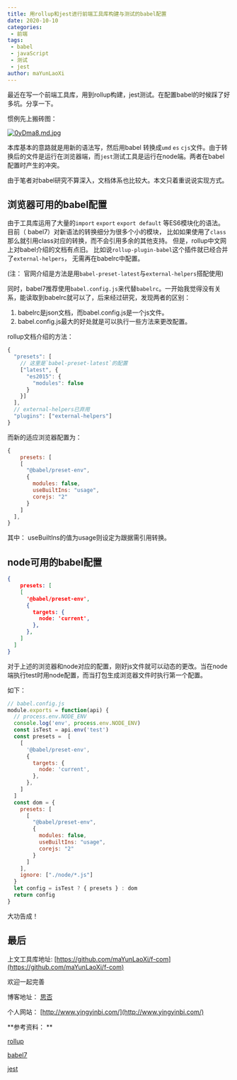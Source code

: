 ```yaml
---
title: 用rollup和jest进行前端工具库构建与测试的babel配置
date: 2020-10-10
categories:
 - 前端
tags:
 - babel
 - javaScript
 - 测试
 - jest
author: maYunLaoXi
---
```


最近在写一个前端工具库，用到rollup构建，jest测试。在配置babel的时候踩了好多坑。分享一下。

惯例先上搬砖图：

[![0yDma8.md.jpg](https://s1.ax1x.com/2020/10/10/0yDma8.md.jpg)](https://imgchr.com/i/0yDma8)

本库基本的意路就是用新的语法写，然后用babel 转换成`umd` `es` `cjs`文件。由于转换后的文件是运行在浏览器端，而`jest`测试工具是运行在node端。两者在babel配置时产生的冲突。

由于笔者对babel研究不算深入，文档体系也比较大。本文只着重说说实现方式。

## 浏览器可用的babel配置
由于工具库运用了大量的`import` `export` `export default` 等ES6模块化的语法。目前（ babel7）对新语法的转换细分为很多个小的模块， 比如如果使用了`class`那么就引用class对应的转换，而不会引用多余的其他支持。
但是，rollup中文网上对babel介绍的文档有点旧。 比如说`rollup-plugin-babel`这个插件就已经合并了`external-helpers`， 无需再在babelrc中配置。

(注： 官网介绍是方法是用`babel-preset-latest`与`external-helpers`搭配使用)

同时，babel7推荐使用`babel.config.js`来代替`babelrc`。一开始我觉得没有关系，能读取到babelrc就可以了，后来经过研究，发现两者的区别：
1. babelrc是json文档，而babel.config.js是一个js文件。
2. babel.config.js最大的好处就是可以执行一些方法来更改配置。

rollup文档介绍的方法：
```javascript
{
  "presets": [
    // 这里是`babel-preset-latest`的配置
    ["latest", {
      "es2015": {
        "modules": false
      }
    }]
  ],
  // external-helpers已弃用
  "plugins": ["external-helpers"]
}
```

而新的适应浏览器配置为：

```javascript
{
	presets: [
    [
      "@babel/preset-env",
      {
        modules: false,
        useBuiltIns: "usage",
        corejs: "2"
      }
    ]
  ],
}
```

其中：  useBuiltIns的值为usage则设定为跟据需引用转换。

## node可用的babel配置

```json 
{
	presets: [
    [
      '@babel/preset-env',
      {
        targets: {
          node: 'current',
        },
      },
    ]
  ]
}	
```

对于上述的浏览器和node对应的配置，刚好js文件就可以动态的更改。当在node端执行test时用node配置，而当打包生成浏览器文件时执行第一个配置。

如下： 

```javascript
// babel.config.js
module.exports = function(api) {
  // process.env.NODE_ENV
  console.log('env', process.env.NODE_ENV)
  const isTest = api.env('test')
  const presets =  [
    [
      '@babel/preset-env',
      {
        targets: {
          node: 'current',
        },
      },
    ]
  ]
  const dom = {
    presets: [
      [
        "@babel/preset-env",
        {
          modules: false,
          useBuiltIns: "usage",
          corejs: "2"
        }
      ]
    ],
    ignore: ["./node/*.js"]
  }
  let config = isTest ? { presets } : dom
  return config
}
```

大功告成！

## 最后
上文工具库地址: [https://github.com/maYunLaoXi/f-com](https://github.com/maYunLaoXi/f-com)

欢迎一起完善

博客地址： [思否](https://segmentfault.com/u/mayunlaoxi)

个人网站： [http://www.yingyinbi.com/](http://www.yingyinbi.com/)



**参考资料： **

[rollup](https://www.rollupjs.com/guide/tools/#babel)

[babel7](https://babeljs.io/docs/en/babel-preset-env)

[jest](https://www.jestjs.cn/docs/getting-started#%E4%BD%BF%E7%94%A8-babel)

